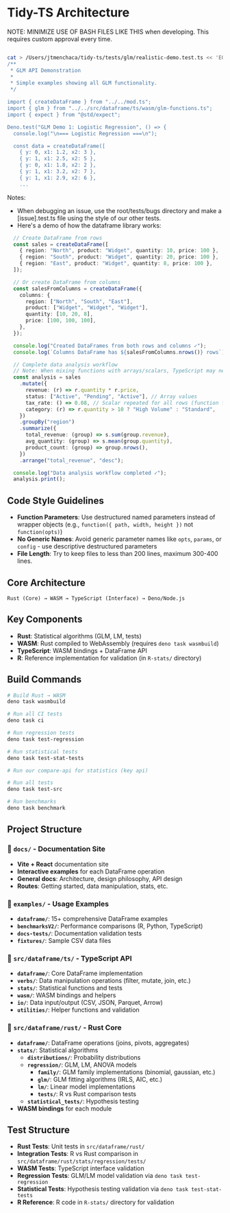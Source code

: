# Tidy-TS Architecture


NOTE: MINIMIZE USE OF BASH FILES LIKE THIS when developing.  This requires custom approval every time. 
``` bash

cat > /Users/jtmenchaca/tidy-ts/tests/glm/realistic-demo.test.ts << 'EOF'
/**
 * GLM API Demonstration
 * 
 * Simple examples showing all GLM functionality.
 */

import { createDataFrame } from "../../mod.ts";
import { glm } from "../../src/dataframe/ts/wasm/glm-functions.ts";
import { expect } from "@std/expect";

Deno.test("GLM Demo 1: Logistic Regression", () => {
  console.log("\n=== Logistic Regression ===\n");

  const data = createDataFrame([
    { y: 0, x1: 1.2, x2: 3 },
    { y: 1, x1: 2.5, x2: 5 },
    { y: 0, x1: 1.8, x2: 2 },
    { y: 1, x1: 3.2, x2: 7 },
    { y: 1, x1: 2.9, x2: 6 },
    ...
```

Notes:
- When debugging an issue, use the root/tests/bugs directory and make a [issue].test.ts file using the style of our other tests. 
- Here's a demo of how the dataframe library works:
```typescript
  // Create DataFrame from rows
  const sales = createDataFrame([
    { region: "North", product: "Widget", quantity: 10, price: 100 },
    { region: "South", product: "Widget", quantity: 20, price: 100 },
    { region: "East", product: "Widget", quantity: 8, price: 100 },
  ]);

  // Or create DataFrame from columns
  const salesFromColumns = createDataFrame({
    columns: {
      region: ["North", "South", "East"],
      product: ["Widget", "Widget", "Widget"],
      quantity: [10, 20, 8],
      price: [100, 100, 100],
    },
  });

  console.log("Created DataFrames from both rows and columns ✓");
  console.log(`Columns DataFrame has ${salesFromColumns.nrows()} rows`);

  // Complete data analysis workflow
  // Note: When mixing functions with arrays/scalars, TypeScript may need explicit types
  const analysis = sales
    .mutate({
      revenue: (r) => r.quantity * r.price,
      status: ["Active", "Pending", "Active"], // Array values
      tax_rate: () => 0.08, // Scalar repeated for all rows (function for inference)
      category: (r) => r.quantity > 10 ? "High Volume" : "Standard",
    })
    .groupBy("region")
    .summarize({
      total_revenue: (group) => s.sum(group.revenue),
      avg_quantity: (group) => s.mean(group.quantity),
      product_count: (group) => group.nrows(),
    })
    .arrange("total_revenue", "desc");

  console.log("Data analysis workflow completed ✓");
  analysis.print();
  ```

## Code Style Guidelines
- **Function Parameters**: Use destructured named parameters instead of wrapper objects (e.g., `function({ path, width, height })` not `function(opts)`)
- **No Generic Names**: Avoid generic parameter names like `opts`, `params`, or `config` - use descriptive destructured parameters
- **File Length**: Try to keep files to less than 200 lines, maximum 300-400 lines. 


## Core Architecture
```
Rust (Core) → WASM → TypeScript (Interface) → Deno/Node.js
```

## Key Components
- **Rust**: Statistical algorithms (GLM, LM, tests)
- **WASM**: Rust compiled to WebAssembly (requires `deno task wasmbuild`)
- **TypeScript**: WASM bindings + DataFrame API
- **R**: Reference implementation for validation (in `R-stats/` directory)

## Build Commands
```bash
# Build Rust → WASM
deno task wasmbuild

# Run all CI tests
deno task ci

# Run regression tests
deno task test-regression

# Run statistical tests  
deno task test-stat-tests

# Run our compare-api for statistics (key api)

# Run all tests
deno task test-src

# Run benchmarks
deno task benchmark
```

## Project Structure

### 📁 `docs/` - Documentation Site
- **Vite + React** documentation site
- **Interactive examples** for each DataFrame operation
- **General docs**: Architecture, design philosophy, API design
- **Routes**: Getting started, data manipulation, stats, etc.

### 📁 `examples/` - Usage Examples
- **`dataframe/`**: 15+ comprehensive DataFrame examples
- **`benchmarksV2/`**: Performance comparisons (R, Python, TypeScript)
- **`docs-tests/`**: Documentation validation tests
- **`fixtures/`**: Sample CSV data files

### 📁 `src/dataframe/ts/` - TypeScript API
- **`dataframe/`**: Core DataFrame implementation
- **`verbs/`**: Data manipulation operations (filter, mutate, join, etc.)
- **`stats/`**: Statistical functions and tests
- **`wasm/`**: WASM bindings and helpers
- **`io/`**: Data input/output (CSV, JSON, Parquet, Arrow)
- **`utilities/`**: Helper functions and validation

### 📁 `src/dataframe/rust/` - Rust Core
- **`dataframe/`**: DataFrame operations (joins, pivots, aggregates)
- **`stats/`**: Statistical algorithms
  - **`distributions/`**: Probability distributions
  - **`regression/`**: GLM, LM, ANOVA models
    - **`family/`**: GLM family implementations (binomial, gaussian, etc.)
    - **`glm/`**: GLM fitting algorithms (IRLS, AIC, etc.)
    - **`lm/`**: Linear model implementations
    - **`tests/`**: R vs Rust comparison tests
  - **`statistical_tests/`**: Hypothesis testing
- **WASM bindings** for each module

## Test Structure
- **Rust Tests**: Unit tests in `src/dataframe/rust/`
- **Integration Tests**: R vs Rust comparison in `src/dataframe/rust/stats/regression/tests/`
- **WASM Tests**: TypeScript interface validation
- **Regression Tests**: GLM/LM model validation via `deno task test-regression`
- **Statistical Tests**: Hypothesis testing validation via `deno task test-stat-tests`
- **R Reference**: R code in `R-stats/` directory for validation
